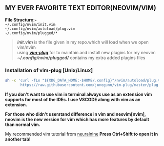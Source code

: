 ## MY EVER FAVORITE TEXT EDITOR(NEOVIM/VIM)
**File Structure:-**</br>
```~/.config/nvim/init.vim```</br>
```~/.config/nvim/autoload/plug.vim```</br>
```~/.config/nvim/plugged/*```</br>

>***init.vim*** is the file given in my repo.which will load when we open vim/nvim</br>
>using [***vim-plug***](https://github.com/junegunn/vim-plug) for to maintain and install new plugins for my neovim</br>
>***~/.config/nvim/plugged/*** contains my extra added plugins files</br>
>
### Installation of vim-plug [Unix/Linux]
```sh
sh -c 'curl -fLo "${XDG_DATA_HOME:-$HOME/.config}"/nvim/autoload/plug.vim --create-dirs \
       https://raw.githubusercontent.com/junegunn/vim-plug/master/plug.vim'
```
   
**If you don't want to use vim in terminal always use as an extension vim supports for most of the IDEs. I use VSCODE along with vim as an extension.</br>**
      
**For those who didn't userstand difference in vim and neovim[nvim], neovim is the new version for vim which has more features by default than normal vim.**
    
My recommended vim tutorial from [neuralnine](https://www.youtube.com/playlist?list=PL7yh-TELLS1Eevqs4-XmlSfrFOKb5C97K) **Press Ctrl+Shift to open it in another tab!**
